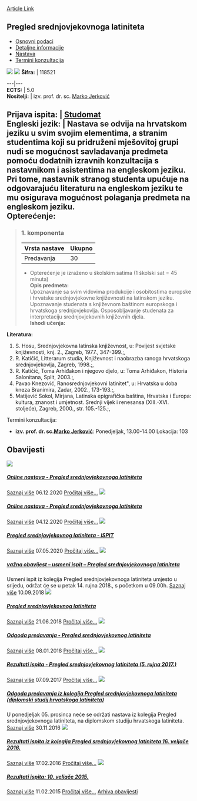 [Article Link](https://www.fhs.hr/predmet/psl)

## Pregled srednjovjekovnoga latiniteta
  * [Osnovni podaci](https://www.fhs.hr/predmet/psl#v1id-904931_445514_1_0 "Osnovni podaci")
  * [Detaljne informacije](https://www.fhs.hr/predmet/psl#v1id-904931_445514_1_1 "Detaljne informacije")
  * [Nastava](https://www.fhs.hr/predmet/psl#v1id-904931_445514_1_2 "Nastava")
  * [Termini konzultacija](https://www.fhs.hr/predmet/psl#v1id-904931_445514_1_3 "Termini konzultacija")


[![](https://www.fhs.hr/img/flags/gif/hr.gif)](https://www.fhs.hr/predmet/psl) [![](https://www.fhs.hr/img/flags/gif/gb.gif)](https://www.fhs.hr/en/course/ooml)
**Šifra:** |  118521  
  
---|---  
**ECTS:** |  5.0   
**Nositelji:** |  izv. prof. dr. sc. [Marko Jerković](https://www.fhs.hr/djelatnik/marko.jerkovic)   
  
**Prijava ispita:** |  [Studomat](http://www.isvu.hr/studomat)  
**Engleski jezik:** |  Nastava se odvija na hrvatskom jeziku u svim svojim elementima, a stranim studentima koji su pridruženi mješovitoj grupi nudi se mogućnost savladavanja predmeta pomoću dodatnih izravnih konzultacija s nastavnikom i asistentima na engleskom jeziku. Pri tome, nastavnik stranog studenta upućuje na odgovarajuću literaturu na engleskom jeziku te mu osigurava mogućnost polaganja predmeta na engleskom jeziku.   
**Opterećenje:**  
---  
> ### 1. komponenta
> | Vrsta nastave | Ukupno  
> ---|---  
> Predavanja | 30  
> * Opterećenje je izraženo u školskim satima (1 školski sat = 45 minuta)   
**Opis predmeta:**  
> Upoznavanje sa svim vidovima produkcije i osobitostima europske i hrvatske srednjovjekovne književnosti na latinskom jeziku. Upoznavanje studenata s književnom baštinom europskoga i hrvatskoga srednjovjekovlja. Osposobljavanje studenata za interpretaciju srednjovjekovnih književnih djela.  
**Ishodi učenja:**  

  
**Literatura:**  
  1. S. Hosu, Srednjovjekovna latinska književnost, u: Povijest svjetske književnosti, knj. 2., Zagreb, 1977., 347-399.;, 
  2. R. Katičić, Litterarum studia, Književnost i naobrazba ranoga hrvatskoga srednjovjekovlja, Zagreb, 1998.;, 
  3. R. Katičić, Toma Arhiđakon i njegovo djelo, u: Toma Arhiđakon, Historia Salonitana, Split, 2003.;, 
  4. Pavao Knezović, Ranosrednjovjekovni latinitet", u: Hrvatska u doba kneza Branimira, Zadar, 2002., 173-193.;, 
  5. Matijević Sokol, Mirjana, Latinska epigrafička baština, Hrvatska i Europa: kultura, znanost i umjetnost. Srednji vijek i renesansa (XIII.-XVI. stoljeće), Zagreb, 2000., str. 105.-125.;, 

  
Termini konzultacija: 
  * **izv. prof. dr. sc.[Marko Jerković](https://www.fhs.hr/djelatnik/marko.jerkovic)**: 
Ponedjeljak, 13.00-14.00
Lokacija: 103 


## Obavijesti
[ ![](https://www.fhs.hr/_pub/themes_static/hrstud2024/default/img/default_news.jpg) ](https://www.fhs.hr/predmet/psl?@=21doc#news_79211)
#####  [Online nastava - Pregled srednjovjekovnoga latiniteta](https://www.fhs.hr/predmet/psl?@=21doc#news_79211)
[Saznaj više](https://www.fhs.hr/predmet/psl?@=21doc#news_79211)
06.12.2020
[Pročitaj više...](https://www.fhs.hr/predmet/psl?@=21doc#news_79211 "Pročitaj obavijest: Online nastava - Pregled srednjovjekovnoga latiniteta")
[ ![](https://www.fhs.hr/_pub/themes_static/hrstud2024/default/img/default_news.jpg) ](https://www.fhs.hr/predmet/psl?@=21dnk#news_79211)
#####  [Online nastava - Pregled srednjovjekovnoga latiniteta](https://www.fhs.hr/predmet/psl?@=21dnk#news_79211)
[Saznaj više](https://www.fhs.hr/predmet/psl?@=21dnk#news_79211)
04.12.2020
[Pročitaj više...](https://www.fhs.hr/predmet/psl?@=21dnk#news_79211 "Pročitaj obavijest: Online nastava - Pregled srednjovjekovnoga latiniteta")
[ ![](https://www.fhs.hr/_pub/themes_static/hrstud2024/default/img/default_news.jpg) ](https://www.fhs.hr/predmet/psl?@=21bjn#news_79211)
#####  [Pregled srednjovjekovnog latiniteta - ISPIT](https://www.fhs.hr/predmet/psl?@=21bjn#news_79211)
[Saznaj više](https://www.fhs.hr/predmet/psl?@=21bjn#news_79211)
07.05.2020
[Pročitaj više...](https://www.fhs.hr/predmet/psl?@=21bjn#news_79211 "Pročitaj obavijest: Pregled srednjovjekovnog latiniteta - ISPIT")
[ ![](https://www.fhs.hr/_pub/themes_static/hrstud2024/default/img/default_news.jpg) ](https://www.fhs.hr/predmet/psl?@=215bi#news_79211)
#####  [važna obavijest – usmeni ispit – Pregled srednjovjekovnoga latiniteta](https://www.fhs.hr/predmet/psl?@=215bi#news_79211)
Usmeni ispit iz kolegija Pregled srednjovjekovnoga latiniteta umjesto u srijedu, održat će se u petak 14. rujna 2018., s početkom u 09.00h. 
[Saznaj više](https://www.fhs.hr/predmet/psl?@=215bi#news_79211)
10.09.2018
[ ![](https://www.fhs.hr/_pub/themes_static/hrstud2024/default/img/default_news.jpg) ](https://www.fhs.hr/predmet/psl?@=214x7#news_79211)
#####  [Pregled srednjovjekovnog latiniteta](https://www.fhs.hr/predmet/psl?@=214x7#news_79211)
[Saznaj više](https://www.fhs.hr/predmet/psl?@=214x7#news_79211)
21.06.2018
[Pročitaj više...](https://www.fhs.hr/predmet/psl?@=214x7#news_79211 "Pročitaj obavijest: Pregled srednjovjekovnog latiniteta")
[ ![](https://www.fhs.hr/_pub/themes_static/hrstud2024/default/img/default_news.jpg) ](https://www.fhs.hr/predmet/psl?@=20z6l#news_79211)
#####  [Odgoda predavanja - Pregled srednjovjekovnog latiniteta](https://www.fhs.hr/predmet/psl?@=20z6l#news_79211)
[Saznaj više](https://www.fhs.hr/predmet/psl?@=20z6l#news_79211)
08.01.2018
[Pročitaj više...](https://www.fhs.hr/predmet/psl?@=20z6l#news_79211 "Pročitaj obavijest: Odgoda predavanja - Pregled srednjovjekovnog latiniteta")
[ ![](https://www.fhs.hr/_pub/themes_static/hrstud2024/default/img/default_news.jpg) ](https://www.fhs.hr/predmet/psl?@=20x2f#news_79211)
#####  [Rezultati ispita - Pregled srednjovjekovnog latiniteta (5. rujna 2017.)](https://www.fhs.hr/predmet/psl?@=20x2f#news_79211)
[Saznaj više](https://www.fhs.hr/predmet/psl?@=20x2f#news_79211)
07.09.2017
[Pročitaj više...](https://www.fhs.hr/predmet/psl?@=20x2f#news_79211 "Pročitaj obavijest: Rezultati ispita - Pregled srednjovjekovnog latiniteta \(5. rujna 2017.\)")
[ ![](https://www.fhs.hr/_pub/themes_static/hrstud2024/default/img/default_news.jpg) ](https://www.fhs.hr/predmet/psl?@=20v2u#news_79211)
#####  [Odgoda predavanja iz kolegija Pregled srednjovjekovnoga latiniteta (diplomski studij hrvatskoga latiniteta)](https://www.fhs.hr/predmet/psl?@=20v2u#news_79211)
U ponedjeljak 05. prosinca neće se održati nastava iz kolegija Pregled srednjovjekovnoga latiniteta, na diplomskom studiju hrvatskoga latiniteta. 
[Saznaj više](https://www.fhs.hr/predmet/psl?@=20v2u#news_79211)
30.11.2016
[ ![](https://www.fhs.hr/_pub/themes_static/hrstud2024/default/img/default_news.jpg) ](https://www.fhs.hr/predmet/psl?@=20t4q#news_79211)
#####  [Rezultati ispita iz kolegija Pregled srednjovjekovnog latiniteta 16. veljače 2016.](https://www.fhs.hr/predmet/psl?@=20t4q#news_79211)
[Saznaj više](https://www.fhs.hr/predmet/psl?@=20t4q#news_79211)
17.02.2016
[Pročitaj više...](https://www.fhs.hr/predmet/psl?@=20t4q#news_79211 "Pročitaj obavijest: Rezultati ispita iz kolegija Pregled srednjovjekovnog latiniteta  16. veljače 2016.")
[ ![](https://www.fhs.hr/_pub/themes_static/hrstud2024/default/img/default_news.jpg) ](https://www.fhs.hr/predmet/psl?@=20rd8#news_79211)
#####  [Rezultati ispita: 10. veljače 2015.](https://www.fhs.hr/predmet/psl?@=20rd8#news_79211)
[Saznaj više](https://www.fhs.hr/predmet/psl?@=20rd8#news_79211)
11.02.2015
[Pročitaj više...](https://www.fhs.hr/predmet/psl?@=20rd8#news_79211 "Pročitaj obavijest: Rezultati ispita: 10. veljače 2015.")
[Arhiva obavijesti](https://www.fhs.hr/predmet/psl?@=20oti#news_79211 "Arhiva obavijesti")
